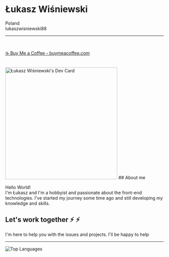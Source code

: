 # Łukasz Wiśniewski <br/>

Poland<br/>
lukaszwisniewski88<br/>

<hr/>
<br/>

[:coffee: Buy Me a Coffee - buymeacoffee.com](https://www.buymeacoffee.com/lukascherry)<br/>

<br/>
<a href="https://app.daily.dev/wisienka"><img src="https://api.daily.dev/devcards/v2/yljT8LymMQFoV3541O9lP.png?type=default&r=4cy" width="356" alt="Łukasz Wiśniewski's Dev Card"/></a>
## About me

Hello World!<br/>
I'm Łukasz and I'm a hobbyist and passionate about the front-end technologies. I've started my journey some time ago and still developing my knowledge and skills.

## Let's work together :zap: :zap:

I'm here to help you with the issues and projects. I'll be happy to help

<hr/>

![Top Languages](https://github-readme-stats.vercel.app/api/top-langs/?username=lukaszwisniewski88)
